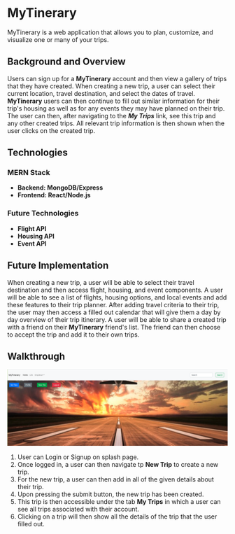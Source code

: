 # MyTinerary
MyTinerary is a web application that allows you to plan, customize, and visualize one or many of your trips.

## Background and Overview

 Users can sign up for a **MyTinerary** account and then view a gallery of trips that they have created. When creating a new trip, a user can select their current location, travel destination, and select the dates of travel. **MyTinerary** users can then continue to fill out similar information for their trip's housing as well as for any events they may have planned on their trip. The user can then, after navigating to the ***My Trips*** link, see this trip and any other created trips. All relevant trip information is then shown when the user clicks on the created trip.


## Technologies

 ### MERN Stack

 - **Backend: MongoDB/Express**
 -  **Frontend: React/Node.js**
 ### Future Technologies
 - **Flight API**
  - **Housing API**
  - **Event API**

## Future Implementation
When creating a new trip, a user will be able to select their travel destination and then access flight, housing, and event components. A user will be able to see a list of flights, housing options, and local events and add these features to their trip planner. After adding travel criteria to their trip, the user may then access a filled out calendar that will give them a day by day overview of their trip itinerary. A user will be able to share a created trip with a friend on their **MyTinerary** friend's list. The friend can then choose to accept the trip and add it to their own trips.

## Walkthrough
![Image of Site](https://github.com/sanaanymoe/MyTinerary/blob/master/screen_shot_2020-07-10_at_11.09.58_am.png)
 1. User can Login or Signup on splash page.
 2. Once logged in, a user can then navigate tp **New Trip** to create a new trip.
 3. For the new trip, a user can then add in all of the given details about their trip.
 4. Upon pressing the submit button, the new trip has been created.
 5. This trip is then accessible under the tab **My Trips** in which a user can see all trips associated with their account.
 6. Clicking on a trip will then  show all the details of the trip that the user filled out. 




